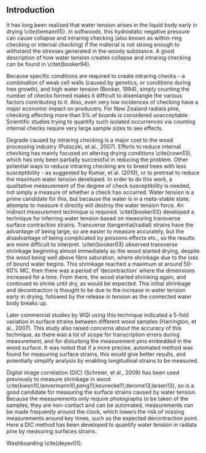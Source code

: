 ## Introduction

It has long been realized that water tension arises in the liquid body early in drying \cite{tiemann15}. In softwoods, this hydrostatic negative pressure can cause collapse and intraring checking (also known as within-ring checking or internal checking) if the material is not strong enough to withstand the stresses generated in the woody substance. A good description of how water tension creates collapse and intraring checking can be found in \citet{booker94}. 

Because specific conditions are required to create intraring checks – a combination of weak cell walls (caused by genetics, or conditions during tree growth), and high water tension (Booker, 1994), simply counting the number of checks formed makes it difficult to disentangle the various factors contributing to it. Also, even very low incidences of checking have a major economic impact on producers. For New Zealand radiata pine, checking affecting more than 5% of boards is considered unacceptable. Scientific studies trying to quantify such isolated occurrences via counting internal checks require very large sample sizes to see effects.   

Degrade caused by intraring checking is a major cost to the wood processing industry (Putoczki, et al., 2007). Efforts to reduce internal checking has mainly focused on altering drying conditions \cite{cown13}, which has only been partially successful in reducing the problem. Other potential ways to reduce intraring checking are to breed trees with less susceptibility - as suggested by Kumar, et al. (2010), or to pretreat to reduce the maximum water tension developed. In order to do this work, a qualitative measurement of the degree of check susceptibility is needed, not simply a measure of whether a check has occurred. Water tension is a prime candidate for this, but because the water is in a meta-stable state, attempts to measure it directly will destroy the water tension force. An indirect measurement technique is required. \citet{booker03} developed a technique for inferring water tension based on measuring transverse surface contraction strains. Transverse (tangential/radial) strains have the advantage of being large, so are easier to measure accurately, but the disadvantage of being complicated by poissons effects etc., so the results are more difficult to interpret. \citet{booker03} observed transverse shrinkage beginning almost immediately as the wood started drying, despite the wood being well above fibre saturation, where shrinkage due to the loss of bound water begins. This shrinkage reached a maximum at around 50-60% MC, then there was a period of ‘decontraction’ where the dimensions increased for a time. From there, the wood started shrinking again, and continued to shrink until dry, as would be expected. This initial shrinkage and decontraction is thought to be due to the increase in water tension early in drying, followed by the release in tension as the connected water body breaks up. 

Later commercial studies by WQI using this technique indicated a 5-fold variation in surface strains between different wood samples (Harrington, et al., 2007). This study also raised concerns about the accuracy of this technique, as there was a lot of scope for transcription errors during measurement, and for disturbing the measurement pins embedded in the wood surface. It was noted that if a more precise, automated method was found for measuring surface strains, this would give better results, and potentially simplify analysis by enabling longitudinal strains to be measured. 

Digital image correlation (DIC) (Schreier, et al., 2009) has been used previously to measure shrinkage in wood \cite{kwon10,lanvermann10,peng11,keunecke11,derome13,larsen13}, so is a good candidate for measuring the surface strains caused by water tension. Because the measurements only require photographs to be taken of the samples, they are non-contact and can be automated, measurements can be made frequently around the clock, which lowers the risk of missing measurements around key times, such as the expected decontraction point. Here a DIC method has been developed to quantify water tension in radiata pine by measuring surfaces strains. 




Washboarding \cite{deyev01}.


  
  
  
  
  
  
  
  
  
  
  
  
  
  
  
  
  
  